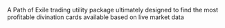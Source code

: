 A Path of Exile trading utility package ultimately designed to find the most profitable divination cards available based on live market data
